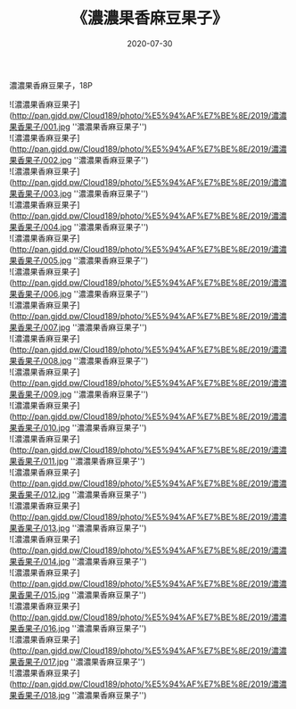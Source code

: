 ﻿---
layout: post
title:  《濃濃果香麻豆果子》
date:   2020-07-30
img: http://pan.gjdd.pw/Cloud189/photo/%E5%94%AF%E7%BE%8E/2019/濃濃果香果子/000.jpg
categories: [美女, 清纯, 唯美]
---

濃濃果香麻豆果子，18P

![濃濃果香麻豆果子](http://pan.gjdd.pw/Cloud189/photo/%E5%94%AF%E7%BE%8E/2019/濃濃果香果子/001.jpg ''濃濃果香麻豆果子'') <br>
![濃濃果香麻豆果子](http://pan.gjdd.pw/Cloud189/photo/%E5%94%AF%E7%BE%8E/2019/濃濃果香果子/002.jpg ''濃濃果香麻豆果子'') <br>
![濃濃果香麻豆果子](http://pan.gjdd.pw/Cloud189/photo/%E5%94%AF%E7%BE%8E/2019/濃濃果香果子/003.jpg ''濃濃果香麻豆果子'') <br>
![濃濃果香麻豆果子](http://pan.gjdd.pw/Cloud189/photo/%E5%94%AF%E7%BE%8E/2019/濃濃果香果子/004.jpg ''濃濃果香麻豆果子'') <br>
![濃濃果香麻豆果子](http://pan.gjdd.pw/Cloud189/photo/%E5%94%AF%E7%BE%8E/2019/濃濃果香果子/005.jpg ''濃濃果香麻豆果子'') <br>
![濃濃果香麻豆果子](http://pan.gjdd.pw/Cloud189/photo/%E5%94%AF%E7%BE%8E/2019/濃濃果香果子/006.jpg ''濃濃果香麻豆果子'') <br>
![濃濃果香麻豆果子](http://pan.gjdd.pw/Cloud189/photo/%E5%94%AF%E7%BE%8E/2019/濃濃果香果子/007.jpg ''濃濃果香麻豆果子'') <br>
![濃濃果香麻豆果子](http://pan.gjdd.pw/Cloud189/photo/%E5%94%AF%E7%BE%8E/2019/濃濃果香果子/008.jpg ''濃濃果香麻豆果子'') <br>
![濃濃果香麻豆果子](http://pan.gjdd.pw/Cloud189/photo/%E5%94%AF%E7%BE%8E/2019/濃濃果香果子/009.jpg ''濃濃果香麻豆果子'') <br>
![濃濃果香麻豆果子](http://pan.gjdd.pw/Cloud189/photo/%E5%94%AF%E7%BE%8E/2019/濃濃果香果子/010.jpg ''濃濃果香麻豆果子'') <br>
![濃濃果香麻豆果子](http://pan.gjdd.pw/Cloud189/photo/%E5%94%AF%E7%BE%8E/2019/濃濃果香果子/011.jpg ''濃濃果香麻豆果子'') <br>
![濃濃果香麻豆果子](http://pan.gjdd.pw/Cloud189/photo/%E5%94%AF%E7%BE%8E/2019/濃濃果香果子/012.jpg ''濃濃果香麻豆果子'') <br>
![濃濃果香麻豆果子](http://pan.gjdd.pw/Cloud189/photo/%E5%94%AF%E7%BE%8E/2019/濃濃果香果子/013.jpg ''濃濃果香麻豆果子'') <br>
![濃濃果香麻豆果子](http://pan.gjdd.pw/Cloud189/photo/%E5%94%AF%E7%BE%8E/2019/濃濃果香果子/014.jpg ''濃濃果香麻豆果子'') <br>
![濃濃果香麻豆果子](http://pan.gjdd.pw/Cloud189/photo/%E5%94%AF%E7%BE%8E/2019/濃濃果香果子/015.jpg ''濃濃果香麻豆果子'') <br>
![濃濃果香麻豆果子](http://pan.gjdd.pw/Cloud189/photo/%E5%94%AF%E7%BE%8E/2019/濃濃果香果子/016.jpg ''濃濃果香麻豆果子'') <br>
![濃濃果香麻豆果子](http://pan.gjdd.pw/Cloud189/photo/%E5%94%AF%E7%BE%8E/2019/濃濃果香果子/017.jpg ''濃濃果香麻豆果子'') <br>
![濃濃果香麻豆果子](http://pan.gjdd.pw/Cloud189/photo/%E5%94%AF%E7%BE%8E/2019/濃濃果香果子/018.jpg ''濃濃果香麻豆果子'') <br>
